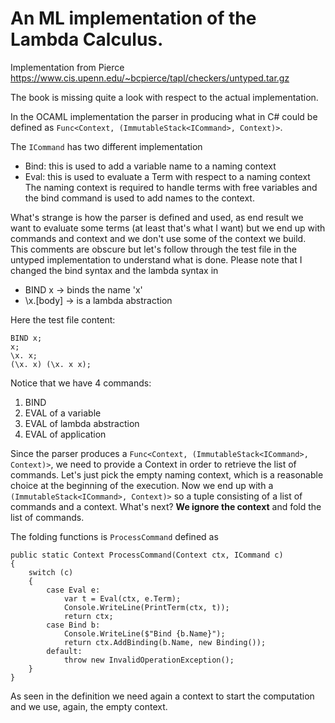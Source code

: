﻿# An ML implementation of the Lambda Calculus.

Implementation from Pierce https://www.cis.upenn.edu/~bcpierce/tapl/checkers/untyped.tar.gz

The book is missing quite a look with respect to the actual implementation. 

In the OCAML implementation the parser in producing what in C# could be defined as `Func<Context, (ImmutableStack<ICommand>, Context)>`.

The `ICommand` has two different implementation
- Bind: this is used to add a variable name to a naming context
- Eval: this is used to evaluate a Term with respect to a naming context
The naming context is required to handle terms with free variables and the bind command is used to add names to the context. 

What's strange is how the parser is defined and used, as end result we want to evaluate some terms (at least that's what I want) but we end up with commands and context and we don't use some of the context we build. This comments are obscure but let's follow through the test file in the untyped implementation to understand what is done. Please note that I changed the bind syntax and the lambda syntax in
- BIND x -> binds the name 'x'
- \x.[body] -> is a lambda abstraction

Here the test file content:

```
BIND x;
x;
\x. x;
(\x. x) (\x. x x); 
```

Notice that we have 4 commands: 
1. BIND
2. EVAL of a variable
3. EVAL of lambda abstraction
4. EVAL of application

Since the parser produces a `Func<Context, (ImmutableStack<ICommand>, Context)>`, we need to provide a Context in order to retrieve the list of commands. Let's just pick the empty naming context, which is a reasonable choice at the beginning of the execution. Now we end up with a `(ImmutableStack<ICommand>, Context)>` so a tuple consisting of a list of commands and a context. What's next? **We ignore the context** and fold the list of commands. 

The folding functions is `ProcessCommand` defined as
```
public static Context ProcessCommand(Context ctx, ICommand c)
{
    switch (c)
    {
        case Eval e:
            var t = Eval(ctx, e.Term);
            Console.WriteLine(PrintTerm(ctx, t));
            return ctx;
        case Bind b:
            Console.WriteLine($"Bind {b.Name}");
            return ctx.AddBinding(b.Name, new Binding());
        default:
            throw new InvalidOperationException();
    }
}
```
As seen in the definition we need again a context to start the computation and we use, again, the empty context. 